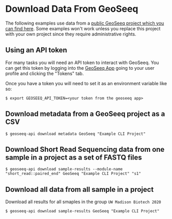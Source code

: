 
# Download Data From GeoSeeq

The following examples use data from a [public GeoSeeq project which you can find here](https://app.geoseeq.com/sample-groups/ed59b913-91ec-489b-a1b9-4ea137a6e5cf). Some examples won't work unless you replace this project with your own project since they require administrative rights.

## Using an API token

For many tasks you will need an API token to interact with GeoSeeq. You can get this token by logging into the [GeoSeeq App](https://app.geoseeq.com/) going to your user profile and clicking the "Tokens" tab.

Once you have a token you will need to set it as an environment variable like so:

```
$ export GEOSEEQ_API_TOKEN=<your token from the geoseeq app>
```

## Download metadata from a GeoSeeq project as a CSV 

```
$ geoseeq-api download metadata GeoSeeq "Example CLI Project"
```


## Download Short Read Sequencing data from one sample in a project as a set of FASTQ files

```
$ geoseeq-api download sample-results --module-name "short_read::paired_end" GeoSeeq "Example CLI Project" "s1"
```


## Download all data from all sample in a project

Download all results for all smaples in the group `UW Madison Biotech 2020`

```
$ geoseeq-api download sample-results GeoSeeq "Example CLI Project"
```

